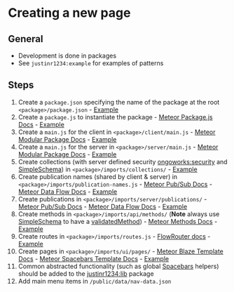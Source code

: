 # Creating a new page

## General

- Development is done in packages
- See `justinr1234:example` for examples of patterns

## Steps

1. Create a `package.json` specifying the name of the package at the root `<package>/package.json` - [Example](https://raw.githubusercontent.com/justinr1234/opinionated-meteor-application-template/master/packages/justinr1234-example/package.json)
2. Create a `package.js` to instantiate the package - [Meteor Package.js Docs](https://docs.meteor.com/api/packagejs.html) - [Example](https://raw.githubusercontent.com/justinr1234/opinionated-meteor-application-template/master/packages/justinr1234-example/package.js)
3. Create a `main.js` for the client in `<package>/client/main.js` - [Meteor Modular Package Docs](http://docs.meteor.com/packages/modules.html#Modular-package-structure) - [Example](https://raw.githubusercontent.com/justinr1234/opinionated-meteor-application-template/master/packages/justinr1234-example/client/main.js)
4. Create a `main.js` for the server in `<package>/server/main.js` - [Meteor Modular Package Docs](http://docs.meteor.com/packages/modules.html#Modular-package-structure) - [Example](https://raw.githubusercontent.com/justinr1234/opinionated-meteor-application-template/master/packages/justinr1234-example/server/main.js)
5. Create collections (with server defined security [ongoworks:security](https://github.com/reactioncommerce/meteor-security) and [SimpleSchema](https://github.com/aldeed/meteor-simple-schema)) in `<package>/imports/collections/` - [Example](https://raw.githubusercontent.com/justinr1234/opinionated-meteor-application-template/master/packages/justinr1234-example/imports/api/collections/)
6. Create publication names (shared by client & server) in `<package>/imports/publication-names.js` - [Meteor Pub/Sub Docs](https://docs.meteor.com/api/pubsub.html) - [Meteor Data Flow Docs](https://guide.meteor.com/data-loading.html) - [Example](https://raw.githubusercontent.com/justinr1234/opinionated-meteor-application-template/master/packages/justinr1234-example/imports/publication-names.js)
7. Create publications in `<package>/imports/server/publications/` - [Meteor Pub/Sub Docs](https://docs.meteor.com/api/pubsub.html) - [Meteor Data Flow Docs](https://guide.meteor.com/data-loading.html) - [Example](https://raw.githubusercontent.com/justinr1234/opinionated-meteor-application-template/master/packages/justinr1234-example/server/publications/)
8. Create methods in `<package>/imports/api/methods/` (**Note** always use [SimpleSchema](https://github.com/aldeed/meteor-simple-schema) to have a [validatedMethod](https://guide.meteor.com/methods.html#validated-method)) - [Meteor Methods Docs](https://guide.meteor.com/methods.html) - [Example](https://raw.githubusercontent.com/justinr1234/opinionated-meteor-application-template/master/packages/justinr1234-example/imports/api/methods/)
9. Create routes in `<package>/imports/routes.js` - [FlowRouter docs](https://github.com/kadirahq/flow-router) - [Example](https://raw.githubusercontent.com/justinr1234/opinionated-meteor-application-template/master/packages/justinr1234-exaxmple/imports/routes.js)
10. Create pages in `<package>/imports/ui/pages/` - [Meteor Blaze Template Docs](http://blazejs.org/api/templates.html) - [Meteor Spacebars Template Docs](http://blazejs.org/guide/spacebars.html) - [Example](https://raw.githubusercontent.com/justinr1234/opinionated-meteor-application-template/master/packages/justinr1234-exaxmple/imports/ui/pages/)
11. Common abstracted functionality (such as global [Spacebars](http://blazejs.org/guide/spacebars.html) helpers) should be added to the [justinr1234:lib](https://github.com/justinr1234/justinr1234-lib) package
12. Add main menu items in `/public/data/nav-data.json`
